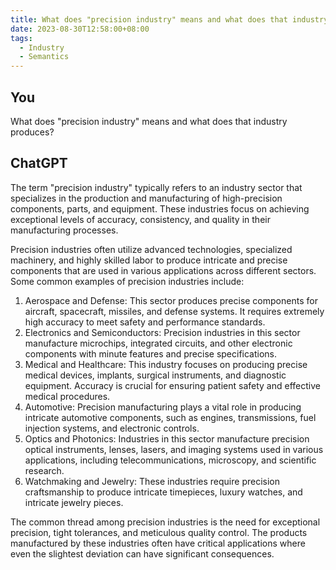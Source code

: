 ```yaml
---
title: What does "precision industry" means and what does that industry produces?
date: 2023-08-30T12:58:00+08:00
tags:
  - Industry
  - Semantics
---
```

## You
What does "precision industry" means and what does that industry produces?

## ChatGPT
The term "precision industry" typically refers to an industry sector that specializes in the production and manufacturing of high-precision components, parts, and equipment. These industries focus on achieving exceptional levels of accuracy, consistency, and quality in their manufacturing processes.

Precision industries often utilize advanced technologies, specialized machinery, and highly skilled labor to produce intricate and precise components that are used in various applications across different sectors. Some common examples of precision industries include:

1. Aerospace and Defense: This sector produces precise components for aircraft, spacecraft, missiles, and defense systems. It requires extremely high accuracy to meet safety and performance standards.
2. Electronics and Semiconductors: Precision industries in this sector manufacture microchips, integrated circuits, and other electronic components with minute features and precise specifications.
3. Medical and Healthcare: This industry focuses on producing precise medical devices, implants, surgical instruments, and diagnostic equipment. Accuracy is crucial for ensuring patient safety and effective medical procedures.
4. Automotive: Precision manufacturing plays a vital role in producing intricate automotive components, such as engines, transmissions, fuel injection systems, and electronic controls.
5. Optics and Photonics: Industries in this sector manufacture precision optical instruments, lenses, lasers, and imaging systems used in various applications, including telecommunications, microscopy, and scientific research.
6. Watchmaking and Jewelry: These industries require precision craftsmanship to produce intricate timepieces, luxury watches, and intricate jewelry pieces.

The common thread among precision industries is the need for exceptional precision, tight tolerances, and meticulous quality control. The products manufactured by these industries often have critical applications where even the slightest deviation can have significant consequences.